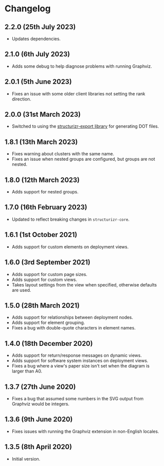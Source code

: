 # Changelog

## 2.2.0 (25th July 2023)

- Updates dependencies.

## 2.1.0 (6th July 2023)

- Adds some debug to help diagnose problems with running Graphviz.

## 2.0.1 (5th June 2023)

- Fixes an issue with some older client libraries not setting the rank direction.

## 2.0.0 (31st March 2023)

- Switched to using the [structurizr-export library](https://github.com/structurizr/export) for generating DOT files. 

## 1.8.1 (13th March 2023)

- Fixes warning about clusters with the same name.
- Fixes an issue when nested groups are configured, but groups are not nested.

## 1.8.0 (12th March 2023)

- Adds support for nested groups.

## 1.7.0 (16th February 2023)

- Updated to reflect breaking changes in `structurizr-core`.

## 1.6.1 (1st October 2021)

- Adds support for custom elements on deployment views.

## 1.6.0 (3rd September 2021)

- Adds support for custom page sizes.
- Adds support for custom views.
- Takes layout settings from the view when specified, otherwise defaults are used.

## 1.5.0 (28th March 2021)

- Adds support for relationships between deployment nodes.
- Adds support for element grouping.
- Fixes a bug with double-quote characters in element names.

## 1.4.0 (18th December 2020)

- Adds support for return/response messages on dynamic views.
- Adds support for software system instances on deployment views.
- Fixes a bug where a view's paper size isn't set when the diagram is larger than A0.

## 1.3.7 (27th June 2020)

- Fixes a bug that assumed some numbers in the SVG output from Graphviz would be integers.

## 1.3.6 (9th June 2020)

- Fixes issues with running the Graphviz extension in non-English locales.

## 1.3.5 (8th April 2020)

- Initial version.